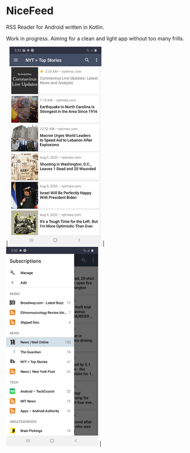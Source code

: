 # NiceFeed
RSS Reader for Android written in Kotlin.

Work in progress. Aiming for a clean and light app without too many frills.

| <img width="250" src="Screenshot_20200810-023326_NiceFeed.jpg"> | <img width="250" src="Screenshot_20200810-023234_NiceFeed.jpg"> |
